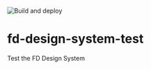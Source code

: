 ![Build and deploy](https://github.com/willemliu/fd-design-system-test/workflows/Build%20and%20deploy/badge.svg)

# fd-design-system-test

Test the FD Design System
